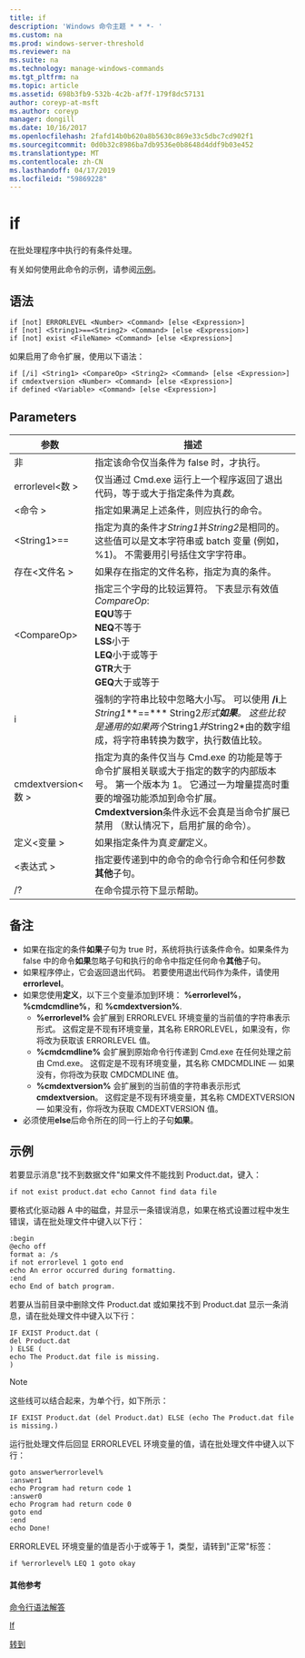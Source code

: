 ```yaml
---
title: if
description: 'Windows 命令主题 * * *- '
ms.custom: na
ms.prod: windows-server-threshold
ms.reviewer: na
ms.suite: na
ms.technology: manage-windows-commands
ms.tgt_pltfrm: na
ms.topic: article
ms.assetid: 698b3fb9-532b-4c2b-af7f-179f8dc57131
author: coreyp-at-msft
ms.author: coreyp
manager: dongill
ms.date: 10/16/2017
ms.openlocfilehash: 2fafd14b0b620a8b5630c869e33c5dbc7cd902f1
ms.sourcegitcommit: 0d0b32c8986ba7db9536e0b8648d4ddf9b03e452
ms.translationtype: MT
ms.contentlocale: zh-CN
ms.lasthandoff: 04/17/2019
ms.locfileid: "59869228"
---
```

# <a name="if"></a>if



在批处理程序中执行的有条件处理。

有关如何使用此命令的示例，请参阅[示例](#BKMK_examples)。

## <a name="syntax"></a>语法

```
if [not] ERRORLEVEL <Number> <Command> [else <Expression>]
if [not] <String1>==<String2> <Command> [else <Expression>]
if [not] exist <FileName> <Command> [else <Expression>]
```
如果启用了命令扩展，使用以下语法：
```
if [/i] <String1> <CompareOp> <String2> <Command> [else <Expression>]
if cmdextversion <Number> <Command> [else <Expression>]
if defined <Variable> <Command> [else <Expression>]
```

## <a name="parameters"></a>Parameters

|参数|描述|
|---------|-----------|
|非|指定该命令仅当条件为 false 时，才执行。|
|errorlevel\<数 >|仅当通过 Cmd.exe 运行上一个程序返回了退出代码，等于或大于指定条件为真*数*。|
|\<命令 >|指定如果满足上述条件，则应执行的命令。|
|\<String1>==<String2>|指定为真的条件才*String1*并*String2*是相同的。 这些值可以是文本字符串或 batch 变量 (例如，%1)。 不需要用引号括住文字字符串。|
|存在\<文件名 >|如果存在指定的文件名称，指定为真的条件。|
|\<CompareOp>|指定三个字母的比较运算符。 下表显示有效值*CompareOp*:</br>**EQU**等于</br>**NEQ**不等于</br>**LSS**小于</br>**LEQ**小于或等于</br>**GTR**大于</br>**GEQ**大于或等于|
|i|强制的字符串比较中忽略大小写。  可以使用 **/i**上*String1***==*** String2*形式**如果**。 这些比较是通用的如果两个*String1*并*String2*由的数字组成，将字符串转换为数字，执行数值比较。|
|cmdextversion\<数 >|指定为真的条件仅当与 Cmd.exe 的功能是等于命令扩展相关联或大于指定的数字的内部版本号。 第一个版本为 1。 它通过一为增量提高时重要的增强功能添加到命令扩展。 **Cmdextversion**条件永远不会真是当命令扩展已禁用 （默认情况下，启用扩展的命令）。|
|定义\<变量 >|如果指定条件为真*变量*定义。|
|\<表达式 >|指定要传递到中的命令的命令行命令和任何参数**其他**子句。|
|/?|在命令提示符下显示帮助。|

## <a name="remarks"></a>备注

-   如果在指定的条件**如果**子句为 true 时，系统将执行该条件命令。如果条件为 false 中的命令**如果**忽略子句和执行的命令中指定任何命令**其他**子句。
-   如果程序停止，它会返回退出代码。 若要使用退出代码作为条件，请使用**errorlevel**。
-   如果您使用**定义**，以下三个变量添加到环境： **%errorlevel%**， **%cmdcmdline%**，和 **%cmdextversion%**.  
    -   **%errorlevel%** 会扩展到 ERRORLEVEL 环境变量的当前值的字符串表示形式。 这假定是不现有环境变量，其名称 ERRORLEVEL，如果没有，你将改为获取该 ERRORLEVEL 值。
    -   **%cmdcmdline%** 会扩展到原始命令行传递到 Cmd.exe 在任何处理之前由 Cmd.exe。 这假定是不现有环境变量，其名称 CMDCMDLINE — 如果没有，你将改为获取 CMDCMDLINE 值。
    -   **%cmdextversion%** 会扩展到的当前值的字符串表示形式**cmdextversion**。 这假定是不现有环境变量，其名称 CMDEXTVERSION — 如果没有，你将改为获取 CMDEXTVERSION 值。
-   必须使用**else**后命令所在的同一行上的子句**如果**。

## <a name="BKMK_examples"></a>示例

若要显示消息"找不到数据文件"如果文件不能找到 Product.dat，键入：
```
if not exist product.dat echo Cannot find data file 
```
要格式化驱动器 A 中的磁盘，并显示一条错误消息，如果在格式设置过程中发生错误，请在批处理文件中键入以下行：
```
:begin
@echo off
format a: /s
if not errorlevel 1 goto end
echo An error occurred during formatting.
:end
echo End of batch program.
```
若要从当前目录中删除文件 Product.dat 或如果找不到 Product.dat 显示一条消息，请在批处理文件中键入以下行：
```
IF EXIST Product.dat (
del Product.dat
) ELSE (
echo The Product.dat file is missing.
)
```

> [!NOTE]
> 这些线可以结合起来，为单个行，如下所示：
```
IF EXIST Product.dat (del Product.dat) ELSE (echo The Product.dat file is missing.)
```
运行批处理文件后回显 ERRORLEVEL 环境变量的值，请在批处理文件中键入以下行：
```
goto answer%errorlevel%
:answer1
echo Program had return code 1
:answer0
echo Program had return code 0
goto end
:end
echo Done! 
```
ERRORLEVEL 环境变量的值是否小于或等于 1，类型，请转到"正常"标签：
```
if %errorlevel% LEQ 1 goto okay
```

#### <a name="additional-references"></a>其他参考

[命令行语法解答](command-line-syntax-key.md)

[If](if.md)

[转到](goto.md)